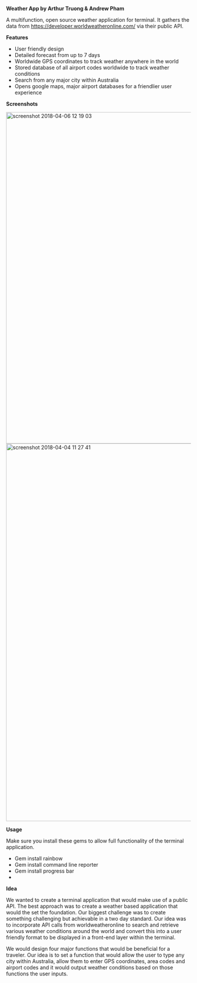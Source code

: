 **Weather App by Arthur Truong & Andrew Pham**

A multifunction, open source weather application for terminal. It gathers the data from https://developer.worldweatheronline.com/ via their public API. 

**Features**

- User friendly design
- Detailed forecast from up to 7 days
- Worldwide GPS coordinates to track weather anywhere in the world
- Stored database of all airport codes worldwide to track weather conditions
- Search from any major city within Australia
- Opens google maps, major airport databases for a friendlier user experience


**Screenshots**

<img width="903" alt="screenshot 2018-04-06 12 19 03" src="https://user-images.githubusercontent.com/37134133/38400707-c7e27758-3994-11e8-95d0-23379e9d7126.png">

<img width="1029" alt="screenshot 2018-04-04 11 27 41" src="https://user-images.githubusercontent.com/37134133/38400551-d9e8390c-3993-11e8-8bbd-2606b6fcafa7.png">

**Usage**

Make sure you install these gems to allow full functionality of the terminal application.

- Gem install rainbow
- Gem install command line reporter
- Gem install progress bar
- 

**Idea** 

We wanted to create a terminal application that would make use of a public API. The best approach was to create a weather based application that would the set the foundation. Our biggest challenge was to create something challenging but achievable in a two day standard. Our idea was to incorporate API calls from worldweatheronline to search and retrieve various weather conditions around the world and convert this into a user friendly format to be displayed in a front-end layer within the terminal.  

We would design four major functions that would be beneficial for a traveler. Our idea is to set a function that would allow the user to type any city within Australia, allow them to enter GPS coordinates, area codes and airport codes and it would output weather conditions based on those functions the user inputs.
